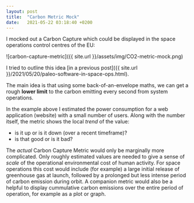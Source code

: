 ```yaml
---
layout: post
title:  "Carbon Metric Mock"
date:   2021-05-22 03:18:40 +0200
---
```


I mocked out a Carbon Capture which could be displayed in the space operations control centres of the EU:

![carbon-capture-metric]({{ site.url }}/assets/img/CO2-metric-mock.png)

I tried to outline this idea [in a previous post]({{ site.url }}/2021/05/20/paleo-software-in-space-ops.html).

The main idea is that using some back-of-an-envelope maths, 
we can get a rough **lower limit** to the carbon emitting every second from system operations.

In the example above I estimated the power consumption for a web application (website) with a small number of users.
Along with the number itself, the metric shows the local *trend* of the value:
 * is it up or is it down (over a recent timeframe)?
 * is that good or is it bad?

The *actual* Carbon Capture Metric would only be marginally more complicated.
Only roughly estimated values are needed to give a sense of *scale* of the operational environmental cost of human activity.
For space operations this cost would include (for example) a large initial release of greenhouse gas at launch,
followed by a prolonged but less intense period of carbon emission during orbit.
A companion metric would also be a helpful to display cummulative carbon emissions over the entire period of operation,
for example as a plot or graph.
